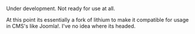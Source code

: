 Under development. Not ready for use at all.

At this point its essentially a fork of lithium to make it compatible for usage in CMS's like Joomla!. I've no idea where its headed.